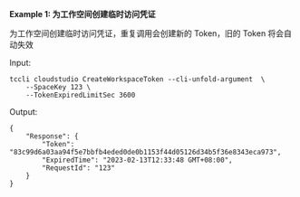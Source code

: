 **Example 1: 为工作空间创建临时访问凭证**

为工作空间创建临时访问凭证，重复调用会创建新的 Token，旧的 Token 将会自动失效

Input: 

```
tccli cloudstudio CreateWorkspaceToken --cli-unfold-argument  \
    --SpaceKey 123 \
    --TokenExpiredLimitSec 3600
```

Output: 
```
{
    "Response": {
        "Token": "83c99d6a03aa94f5e7bbfb4eded0de0b1153f44d05126d34b5f36e8343eca973",
        "ExpiredTime": "2023-02-13T12:33:48 GMT+08:00",
        "RequestId": "123"
    }
}
```

